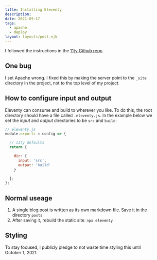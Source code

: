 ```yaml
---
title: Installing Eleventy
description:
date: 2021-09-17
tags:
  - apache
  - deploy
layout: layouts/post.njk
---
```


I followed the instructions in the [11ty Github repo](https://github.com/atom-box/eleventy-base-blog/blob/master/install.md).

## One bug

I set Apache wrong.  I fixed this by making the server point to the `_site` directory in the project, not to the top level of my project.

## How to configure input and output

Eleventy can consume and build to wherever you like. To do this, the root directory should have a file called `.eleventy.js`. In the example below we set the *input* and *output* directories to be `src` and `build`:

```js
// eleventy.js
module.exports = config => {

  // 11ty defaults
  return {

    dir: {
      input: 'src',
      output: 'build'
    }

  };
};

```

## Normal useage

1. A single blog post is written as its own markdown file. Save it in the directory `posts`
2. After saving it, rebuild the static site: `npx eleventy`

## Styling

To stay focused, I publicly pledge to not waste time styling this until October 1, 2021.
